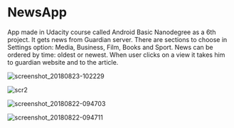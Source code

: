 # NewsApp
App made in Udacity course called Android Basic Nanodegree as a 6th project.
It gets news from Guardian server.
There are sections to choose in Settings option: Media, Business, Film, Books and Sport.
News can be ordered by time: oldest or newest.
When user clicks on a view it takes him to guardian website and to the article.

![screenshot_20180823-102229](https://user-images.githubusercontent.com/38352022/44513893-efaeaf80-a6be-11e8-8718-a859fee93096.png)

![scr2](https://user-images.githubusercontent.com/38352022/44513925-03f2ac80-a6bf-11e8-89c4-4932c7a9448c.png)

![screenshot_20180822-094703](https://user-images.githubusercontent.com/38352022/44478927-5ee4bf00-a63f-11e8-8659-2b6d4eedeee6.png)

![screenshot_20180822-094711](https://user-images.githubusercontent.com/38352022/44478940-67d59080-a63f-11e8-9bf8-3f5069cf6431.png)
